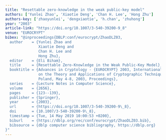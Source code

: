 ```yaml
---
title: "Resettable zero-knowledge in the weak public-key model"
authors: ['Yunlei Zhao', 'Xiaotie Deng', 'Chan H. Lee', 'Hong Zhu']
authors-key: ['zhaoyunlei', 'dengxiaotie', 'h.chan', 'zhuhong']
year: "2003"
article-link: "https://doi.org/10.1007/3-540-39200-9_8"
venue: "EUROCRYPT"
bibex: "@inproceedings{DBLP:conf/eurocrypt/ZhaoDLZ03,
  author    = {Yunlei Zhao and
               Xiaotie Deng and
               Chan H. Lee and
               Hong Zhu},
  editor    = {Eli Biham},
  title     = {Resettable Zero-Knowledge in the Weak Public-Key Model},
  booktitle = {Advances in Cryptology - {EUROCRYPT} 2003, International Conference
               on the Theory and Applications of Cryptographic Techniques, Warsaw,
               Poland, May 4-8, 2003, Proceedings},
  series    = {Lecture Notes in Computer Science},
  volume    = {2656},
  pages     = {123--139},
  publisher = {Springer},
  year      = {2003},
  url       = {https://doi.org/10.1007/3-540-39200-9\_8},
  doi       = {10.1007/3-540-39200-9\_8},
  timestamp = {Tue, 14 May 2019 10:00:53 +0200},
  biburl    = {https://dblp.org/rec/conf/eurocrypt/ZhaoDLZ03.bib},
  bibsource = {dblp computer science bibliography, https://dblp.org}
}"
---
```

